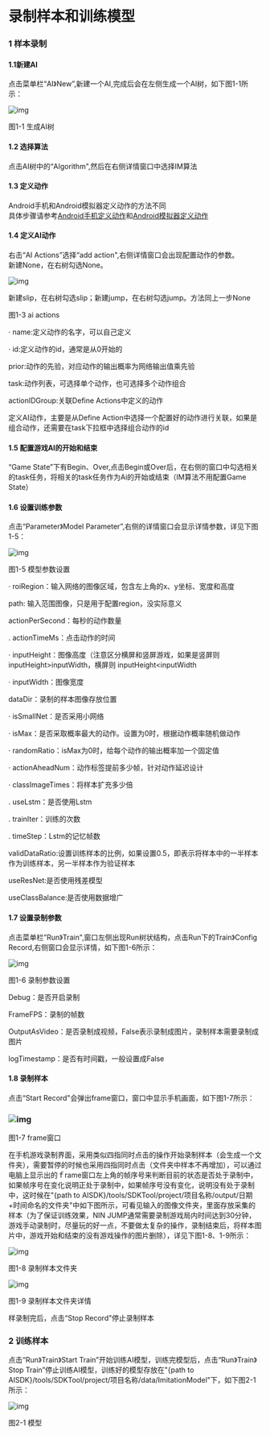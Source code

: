 

# 录制样本和训练模型

### 1 样本录制

#### 1.1新建AI

点击菜单栏“AI》New”,新建一个AI,完成后会在左侧生成一个AI树，如下图1-1所示：
    
![img](../img/New_SDKTool/ProjectIMTrain/AITree.png)

图1-1 生成AI树

#### 1.2 选择算法

点击AI树中的“AIgorithm",然后在右侧详情窗口中选择IM算法

#### 1.3 定义动作
Android手机和Android模拟器定义动作的方法不同  
具体步骤请参考[Android手机定义动作](../SDKTool/IMActionAndroid.md)和[Android模拟器定义动作](../SDKTool/IMActionwindows.md)

#### 1.4 定义AI动作

右击“AI Actions”选择“add action",右侧详情窗口会出现配置动作的参数。  
新建None，在右树勾选None。

![img](../img/New_SDKTool/ProjectIMTrain/aiActionNone.png)

新建slip，在右树勾选slip；新建jump，在右树勾选jump。方法同上一步None

图1-3 ai actions

· name:定义动作的名字，可以自己定义

· id:定义动作的id，通常是从0开始的

prior:动作的先验，对应动作的输出概率为网络输出值乘先验

task:动作列表，可选择单个动作，也可选择多个动作组合

actionIDGroup:关联Define Actions中定义的动作

定义AI动作，主要是从Define Action中选择一个配置好的动作进行关联，如果是组合动作，还需要在task下拉框中选择组合动作的id

#### 1.5 配置游戏AI的开始和结束

“Game State”下有Begin、Over,点击Begin或Over后，在右侧的窗口中勾选相关的task任务，将相关的task任务作为Ai的开始或结束（IM算法不用配置Game State）

#### 1.6 设置训练参数

点击“Parameter》Model Parameter”,右侧的详情窗口会显示详情参数，详见下图1-5：

![img](../img/New_SDKTool/ProjectIMTrain/IM1.png)

图1-5 模型参数设置

· roiRegion：输入网络的图像区域，包含左上角的x、y坐标、宽度和高度

  path: 输入范围图像，只是用于配置region，没实际意义

 actionPerSecond：每秒的动作数量

. actionTimeMs：点击动作的时间

· inputHeight：图像高度（注意区分横屏和竖屏游戏，如果是竖屏则inputHeight>inputWidth，横屏则             inputHeight<inputWidth

· inputWidth：图像宽度

 dataDir：录制的样本图像存放位置

· isSmallNet：是否采用小网络

· isMax：是否采取概率最大的动作。设置为0时，根据动作概率随机做动作

· randomRatio：isMax为0时，给每个动作的输出概率加一个固定值

· actionAheadNum：动作标签提前多少帧，针对动作延迟设计

· classImageTimes：将样本扩充多少倍

. useLstm：是否使用Lstm

. trainIter：训练的次数

. timeStep：Lstm的记忆帧数

 validDataRatio:设置训练样本的比例，如果设置0.5，即表示将样本中的一半样本作为训练样本，另一半样本作为验证样本

 useResNet:是否使用残差模型

 useClassBalance:是否使用数据增广

#### 1.7 设置录制参数

点击菜单栏”Run》Train",窗口左侧出现Run树状结构，点击Run下的Train》Config Record,右侧窗口会显示详情，如下图1-6所示：

![img](../img/New_SDKTool/ProjectIMTrain/IM2.png)

图1-6 录制参数设置

Debug：是否开启录制

FrameFPS：录制的帧数

OutputAsVideo：是否录制成视频，False表示录制成图片，录制样本需要录制成图片

logTimestamp：是否有时间戳，一般设置成False



#### 1.8 录制样本

点击“Start Record"会弹出frame窗口，窗口中显示手机画面，如下图1-7所示：

### ![img](../img/New_SDKTool/ProjectIMTrain/IM3.png)

图1-7 frame窗口

在手机游戏录制界面，采用类似四指同时点击的操作开始录制样本（会生成一个文件夹），需要暂停的时候也采用四指同时点击（文件夹中样本不再增加），可以通过电脑上显示出的ｆrame窗口左上角的帧序号来判断目前的状态是否处于录制中，如果帧序号在变化说明正处于录制中，如果帧序号没有变化，说明没有处于录制中，这时候在"{path to AISDK}/tools/SDKTool/project/项目名称/output/日期+时间命名的文件夹"中如下图所示，可看见输入的图像文件夹，里面存放采集的样本（为了保证训练效果，NIN JUMP通常需要录制游戏局内时间达到30分钟，游戏手动录制时，尽量玩的好一点，不要做太复杂的操作，录制结束后，将样本图片中，游戏开始和结束的没有游戏操作的图片删除），详见下图1-8、1-9所示：

![img](../img/New_SDKTool/ProjectIMTrain/IM4.png)

图1-8 录制样本文件夹

![img](../img/New_SDKTool/ProjectIMTrain/IM5.png)

图1-9 录制样本文件夹详情

样录制完后，点击“Stop Record"停止录制样本


### 2 训练样本

点击“Run》Train》Start Train”开始训练AI模型，训练完模型后，点击“Run》Train》Stop Train”停止训练AI模型，训练好的模型存放在"{path to AISDK}/tools/SDKTool/project/项目名称/data/ImitationModel"下，如下图2-1所示：

![img](../img/New_SDKTool/ProjectIMTrain/result.png)

图2-1 模型